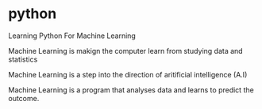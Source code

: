 # python
Learning Python For Machine Learning

<p>Machine Learning is makign the computer learn from studying data and statistics</p>
<p>Machine Learning is a step into the direction of aritificial intelligence (A.I)</p>
<p>Machine Learning is a program that analyses data and learns to predict the outcome.</p>
